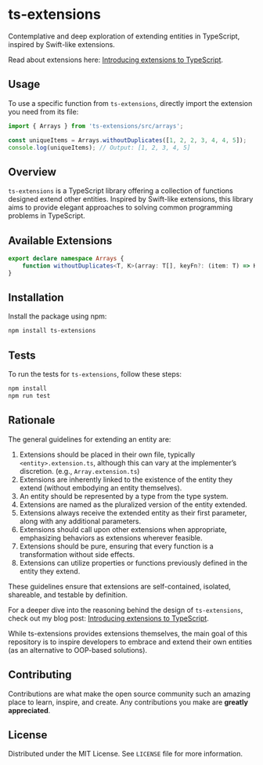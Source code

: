 # ts-extensions
Contemplative and deep exploration of extending entities in TypeScript, inspired by Swift-like extensions.

Read about extensions here: [Introducing extensions to TypeScript](https://depa-thoughts.vercel.app/extensions-typescript/).

## Usage

To use a specific function from `ts-extensions`, directly import the extension you need from its file:

```ts
import { Arrays } from 'ts-extensions/src/arrays';

const uniqueItems = Arrays.withoutDuplicates([1, 2, 2, 3, 4, 4, 5]);
console.log(uniqueItems); // Output: [1, 2, 3, 4, 5]
```

## Overview
`ts-extensions` is a TypeScript library offering a collection of functions designed extend other entities. Inspired by Swift-like extensions, this library aims to provide elegant approaches to solving common programming problems in TypeScript.

## Available Extensions
```ts
export declare namespace Arrays {
    function withoutDuplicates<T, K>(array: T[], keyFn?: (item: T) => K): T[];
}
```

## Installation
Install the package using npm:
```bash
npm install ts-extensions
```

## Tests

To run the tests for `ts-extensions`, follow these steps:

```bash
npm install
npm run test
```

## Rationale
The general guidelines for extending an entity are:
1. Extensions should be placed in their own file, typically `<entity>.extension.ts`, although this can vary at the implementer’s discretion. (e.g., `Array.extension.ts`)
2. Extensions are inherently linked to the existence of the entity they extend (without embodying an entity themselves).
3. An entity should be represented by a type from the type system.
4. Extensions are named as the pluralized version of the entity extended.
5. Extensions always receive the extended entity as their first parameter, along with any additional parameters.
6. Extensions should call upon other extensions when appropriate, emphasizing behaviors as extensions wherever feasible.
7. Extensions should be pure, ensuring that every function is a transformation without side effects.
8. Extensions can utilize properties or functions previously defined in the entity they extend.

These guidelines ensure that extensions are self-contained, isolated, shareable, and testable by definition.

For a deeper dive into the reasoning behind the design of `ts-extensions`, check out my blog post: [Introducing extensions to TypeScript](https://depa-thoughts.vercel.app/extensions-typescript/).

While ts-extensions provides extensions themselves, the main goal of this repository is to inspire developers to embrace and extend their own entities (as an alternative to OOP-based solutions).

## Contributing

Contributions are what make the open source community such an amazing place to learn, inspire, and create. Any contributions you make are **greatly appreciated**.

## License

Distributed under the MIT License. See `LICENSE` file for more information.

